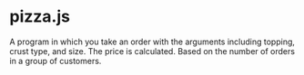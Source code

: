 # pizza.js

A program in which you take an order with the arguments including topping, crust type, and size. The price is calculated. Based on the number of orders in a group of customers.

